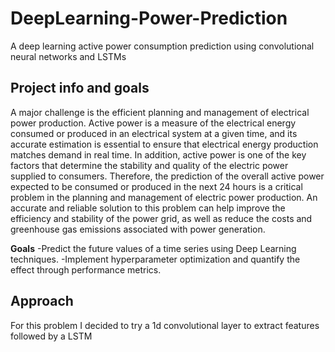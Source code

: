 # DeepLearning-Power-Prediction
A deep learning active power consumption prediction using convolutional neural networks and LSTMs

## Project info and goals
A major challenge is the efficient planning and management of electrical power production. Active power is a measure of the electrical energy consumed or produced in an electrical system at a given time, and its accurate estimation is essential to ensure that electrical energy production matches demand in real time. In addition, active power is one of the key factors that determine the stability and quality of the electric power supplied to consumers. Therefore, the prediction of the overall active power expected to be consumed or produced in the next 24 hours is a critical problem in the planning and management of electric power production. An accurate and reliable solution to this problem can help improve the efficiency and stability of the power grid, as well as reduce the costs and greenhouse gas emissions associated with power generation.

**Goals**
-Predict the future values of a time series using Deep Learning techniques.
-Implement hyperparameter optimization and quantify the effect through performance metrics.

## Approach
For this problem I decided to try a 1d convolutional layer to extract features followed by a LSTM
